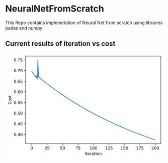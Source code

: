# NeuralNetFromScratch
This Repo contains implemetation of Neural Net from scratch using libraries padas and numpy 
## Current results of iteration vs cost
![Alt Text](./images/NeuralNetFromScratch.png)
